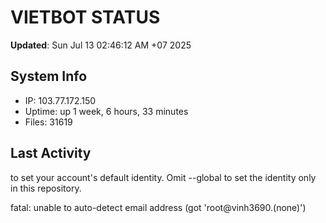 # VIETBOT STATUS
**Updated**: Sun Jul 13 02:46:12 AM +07 2025

## System Info
- IP: 103.77.172.150
- Uptime: up 1 week, 6 hours, 33 minutes
- Files: 31619

## Last Activity

to set your account's default identity.
Omit --global to set the identity only in this repository.

fatal: unable to auto-detect email address (got 'root@vinh3690.(none)')
